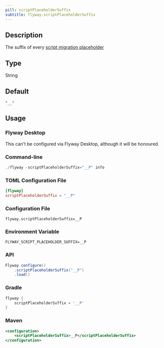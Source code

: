 ```yaml
---
pill: scriptPlaceholderSuffix
subtitle: flyway.scriptPlaceholderSuffix
---
```


## Description

The suffix of every [script migration placeholder](https://documentation.red-gate.com/flyway/flyway-concepts/migrations/migration-placeholders)

## Type

String

## Default

`"__"`

## Usage

### Flyway Desktop

This can't be configured via Flyway Desktop, although it will be honoured.

### Command-line

```powershell
./flyway -scriptPlaceholderSuffix="__P" info
```

### TOML Configuration File

```toml
[flyway]
scriptPlaceholderSuffix = "__P"
```

### Configuration File

```properties
flyway.scriptPlaceholderSuffix=__P
```

### Environment Variable

```properties
FLYWAY_SCRIPT_PLACEHOLDER_SUFFIX=__P
```

### API

```java
Flyway.configure()
    .scriptPlaceholderSuffix("__P")
    .load()
```

### Gradle

```groovy
flyway {
    scriptPlaceholderSuffix = '__P'
}
```

### Maven

```xml
<configuration>
    <scriptPlaceholderSuffix>__P</scriptPlaceholderSuffix>
</configuration>
```
